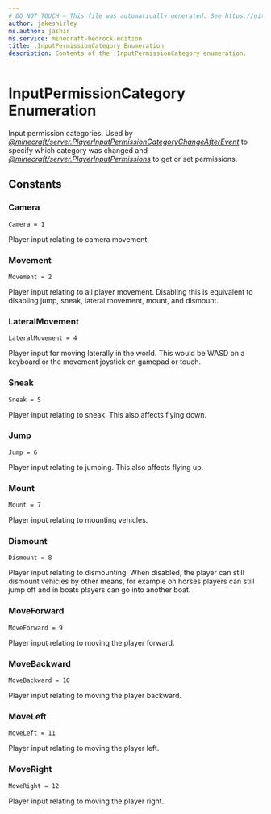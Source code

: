 ```yaml
---
# DO NOT TOUCH — This file was automatically generated. See https://github.com/mojang/minecraftapidocsgenerator to modify descriptions, examples, etc.
author: jakeshirley
ms.author: jashir
ms.service: minecraft-bedrock-edition
title: .InputPermissionCategory Enumeration
description: Contents of the .InputPermissionCategory enumeration.
---
```

# InputPermissionCategory Enumeration

Input permission categories. Used by [*@minecraft/server.PlayerInputPermissionCategoryChangeAfterEvent*](../../minecraft/server/PlayerInputPermissionCategoryChangeAfterEvent.md) to specify which category was changed and [*@minecraft/server.PlayerInputPermissions*](../../minecraft/server/PlayerInputPermissions.md) to get or set permissions.

## Constants
### **Camera**
`Camera = 1`

Player input relating to camera movement.
### **Movement**
`Movement = 2`

Player input relating to all player movement. Disabling this is equivalent to disabling jump, sneak, lateral movement, mount, and dismount.
### **LateralMovement**
`LateralMovement = 4`

Player input for moving laterally in the world. This would be WASD on a keyboard or the movement joystick on gamepad or touch.
### **Sneak**
`Sneak = 5`

Player input relating to sneak. This also affects flying down.
### **Jump**
`Jump = 6`

Player input relating to jumping. This also affects flying up.
### **Mount**
`Mount = 7`

Player input relating to mounting vehicles.
### **Dismount**
`Dismount = 8`

Player input relating to dismounting. When disabled, the player can still dismount vehicles by other means, for example on horses players can still jump off and in boats players can go into another boat.
### **MoveForward**
`MoveForward = 9`

Player input relating to moving the player forward.
### **MoveBackward**
`MoveBackward = 10`

Player input relating to moving the player backward.
### **MoveLeft**
`MoveLeft = 11`

Player input relating to moving the player left.
### **MoveRight**
`MoveRight = 12`

Player input relating to moving the player right.
